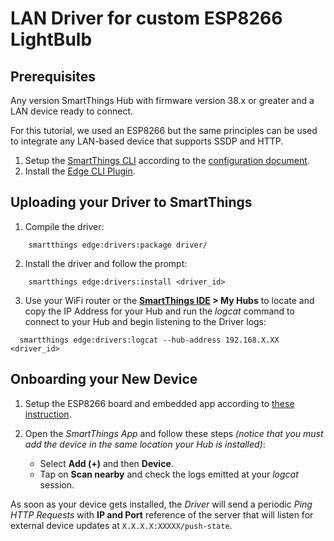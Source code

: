 # LAN Driver for custom ESP8266 LightBulb

## Prerequisites

Any version SmartThings Hub with firmware version 38.x or greater and a LAN device ready to connect.

For this tutorial, we used an ESP8266 but the same principles can be used to integrate any LAN-based device that supports SSDP and HTTP.

1. Setup the [SmartThings CLI](https://github.com/SmartThingsCommunity/smartthings-cli) according to the [configuration document](https://github.com/SmartThingsCommunity/smartthings-cli/blob/master/packages/cli/doc/configuration.md).
1. Install the [Edge CLI Plugin](https://github.com/SmartThingsCommunity/edge-alpha-cli-plugin#smartthings-edge-alpha-cli-plugin).

## Uploading your Driver to SmartThings

1.  Compile the driver:

```
    smartthings edge:drivers:package driver/
```

2.  Install the driver and follow the prompt:

```
    smartthings edge:drivers:install <driver_id>
```

3. Use your WiFi router or the **[SmartThings IDE](https://account.smartthings.com/) > My Hubs** to locate and copy the IP Address for your Hub and run the _logcat_ command to connect to your Hub and begin listening to the Driver logs:

```
  smartthings edge:drivers:logcat --hub-address 192.168.X.XX <driver_id>
```

## Onboarding your New Device

1. Setup the ESP8266 board and embedded app according to [these instruction](../app/README.md).
2. Open the _SmartThings App_ and follow these steps _(notice that you must add the device in the same location your Hub is installed)_:

   - Select **Add (+)** and then **Device**.
   - Tap on **Scan nearby** and check the logs emitted at your _logcat_ session.

As soon as your device gets installed, the _Driver_ will send a
periodic _Ping HTTP Requests_ with **IP and Port** reference of the server that will
listen for external device updates at `X.X.X.X:XXXXX/push-state`.
